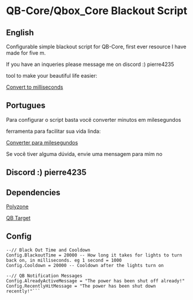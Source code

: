 # QB-Core/Qbox_Core Blackout Script

## English
Configurable simple blackout script for QB-Core, first ever resource I have made for five m.

If you have an inqueries please message me on discord :) pierre4235

tool to make your beautiful life easier:

[Convert to milliseconds](https://convertlive.com/pt/u/converter/minutos/em/milissegundos#30)

## Portugues
Para configurar o script basta vocë converter minutos em milesegundos 

ferramenta para facilitar sua vida linda:

[Converter para milesegundos](https://convertlive.com/pt/u/converter/minutos/em/milissegundos#30)

Se você tiver alguma dúvida, envie uma mensagem para mim no 
## Discord :) pierre4235

## Dependencies

[Polyzone](https://github.com/mkafrin/PolyZone)

[QB Target](https://github.com/qbcore-framework/qb-target)

## Config
```Config = {}
--// Black Out Time and Cooldown
Config.BlackoutTime = 20000 -- How long it takes for lights to turn back on, in milliseconds. eg 1 second = 1000
Config.Cooldown = 20000 -- Cooldown after the lights turn on

--// QB Notification Messages
Config.AlreadyActiveMessage = "The power has been shut off already!"
Config.RecentlyHitMessage = "The power has been shut down recently!"```
```
